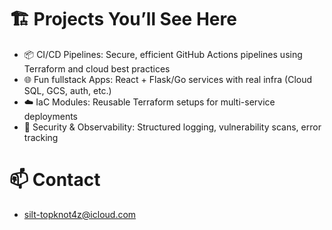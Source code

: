 # 🏗️ Projects You’ll See Here
- 📦 CI/CD Pipelines: Secure, efficient GitHub Actions pipelines using Terraform and cloud best practices
- 🌐 Fun fullstack Apps: React + Flask/Go services with real infra (Cloud SQL, GCS, auth, etc.)
- ☁️ IaC Modules: Reusable Terraform setups for multi-service deployments
- 🔐 Security & Observability: Structured logging, vulnerability scans, error tracking

# 📫 Contact
- silt-topknot4z@icloud.com
